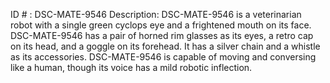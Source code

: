 ID # : DSC-MATE-9546
Description: DSC-MATE-9546 is a veterinarian robot with a single green cyclops eye and a frightened mouth on its face. DSC-MATE-9546 has a pair of horned rim glasses as its eyes, a retro cap on its head, and a goggle on its forehead. It has a silver chain and a whistle as its accessories. DSC-MATE-9546 is capable of moving and conversing like a human, though its voice has a mild robotic inflection.